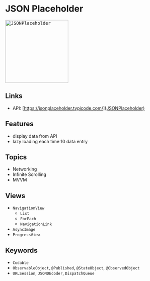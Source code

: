 # JSON Placeholder

<kbd><img src="https://user-images.githubusercontent.com/12739843/155391195-7d501039-495b-4207-bcb4-2b7f902dd3b1.gif" width="200px" alt="JSONPlaceholder"/></kbd>

## Links

- API: [https://jsonplaceholder.typicode.com/](JSONPlaceholder)

## Features

- display data from API
- lazy loading each time 10 data entry

## Topics

- Networking
- Infinite Scrolling
- MVVM

## Views

- `NavigationView`
  - `List`
  - `ForEach`
  - `NavigationLink`
- `AsyncImage`
- `ProgressView`

## Keywords

- `Codable`
- `ObservableObject`, `@Published`, `@StateObject`, `@ObservedObject`
- `URLSession`, `JSONDEcoder`, `DispatchQueue`
